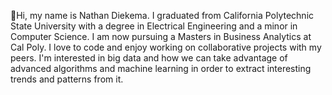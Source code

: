 👋Hi, my name is Nathan Diekema.
I graduated from California Polytechnic State University with a 
degree in Electrical Engineering and a minor in Computer Science.
I am now pursuing a Masters in Business Analytics at Cal Poly. 
I love to code and enjoy working on collaborative projects with my 
peers. I'm interested in big data and how we can take advantage of
advanced algorithms and machine learning in order to extract interesting
trends and patterns from it.

<!---
ndiekema/ndiekema is a ✨ special ✨ repository because its `README.md` (this file) appears on your GitHub profile.
You can click the Preview link to take a look at your changes.
--->
